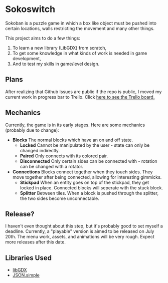 # Sokoswitch
Sokoban is a puzzle game in which a box like object must be pushed into certain locations, walls restricting the movement and many other things. 

This project aims to do a few things: 
1. To learn a new library (LibGDX) from scratch,
2. To get some knowledge in what kinds of work is needed in game development,
3. And to test my skills in game/level design.

## Plans
After realizing that Github Issues are public if the repo is public, I moved my current work in progress bar to Trello. Click [here to see the Trello board.](https://trello.com/b/kv0qgetI/soko-switch-development)

## Mechanics
Currently, the game is in its early stages. Here are some mechanics (probably due to change):
- **Blocks** The normal blocks which have an on and off state.
  - **Locked** Cannot be manipulated by the user - state can only be changed indirectly.
  - **Paired** Only connects with its colored pair.
  - **Disconnected** Only certain sides can be connected with - rotation can be changed with a rotator.
- **Connections** Blocks connect together when they touch sides. They move together after being connected, allowing for interesting gimmicks.
  - **Stickpad** When an entity goes on top of the stickpad, they get locked in place. Connected blocks will seperate with the stuck block. 
  - **Splitter** Between tiles. When a block is pushed through the splitter, the two sides become unconnectable.
  
## Release?
I haven't even thought about this step, but it's probably good to set myself a deadline. Currently, a "playable" version is aimed to be released on July 20th. The menu work, assets, and animations will be very rough. Expect more releases after this date.

## Libraries Used
- [libGDX](https://libgdx.badlogicgames.com/)
- [JSON.simple](https://code.google.com/archive/p/json-simple/)
